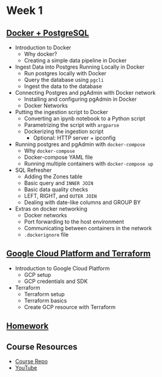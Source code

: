 # Week 1

## [Docker + PostgreSQL](docker-sql/)
* Introduction to Docker
    * Why docker?
    * Creating a simple data pipeline in Docker
* Ingest Data into Postgres Running Locally in Docker
    * Run postgres locally with Docker
    * Query the database using `pgcli`
    * Ingest the data to the database
* Connecting Postgres and pgAdmin with Docker network
    * Installing and configuring pgAdmin in Docker
    * Docker Networks
* Putting the ingestion script to Docker
    * Converting an ipynb notebook to a Python script
    * Parametrizing the script with `argparse`
    * Dockerizing the ingestion script
        * Optional: HTTP server + ipconfig
* Running postgres and pgAdmin with `docker-compose`
    * Why `docker-compose`
    * Docker-compose YAML file
    * Running multiple containers with `docker-compose up`
* SQL Refresher
    * Adding the Zones table
    * Basic query and `INNER JOIN`
    * Basic data quality checks
    * LEFT, RIGHT, and `OUTER JOIN`
    * Dealing with date-like columns and GROUP BY
* Extras on docker networking
    * Docker networks
    * Port forwarding to the host environment
    * Communicating between containers in the network
    * `.dockerignore` file

## [Google Cloud Platform and Terraform](terraform-gcp/)
* Introduction to Google Cloud Platform
    * GCP setup
    * GCP credentials and SDK
* Terraform
    * Terraform setup
    * Terraform basics
    * Create GCP resource with Terraform

## [Homework](homework/)

## Course Resources
* [Course Repo](https://github.com/DataTalksClub/data-engineering-zoomcamp/tree/main/week_1_basics_n_setup)
* [YouTube](https://www.youtube.com/playlist?list=PL3MmuxUbc_hJed7dXYoJw8DoCuVHhGEQb)